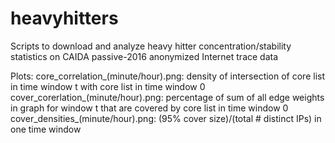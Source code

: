 # heavyhitters

Scripts to download and analyze heavy hitter concentration/stability statistics on CAIDA passive-2016 anonymized Internet trace data

Plots:
core_correlation_(minute/hour).png: density of intersection of core list in time window t with core list in time window 0
cover_corerlation_(minute/hour).png: percentage of sum of all edge weights in graph for window t that are covered by core list in time window 0
cover_densities_(minute/hour).png: (95% cover size)/(total # distinct IPs) in one time window